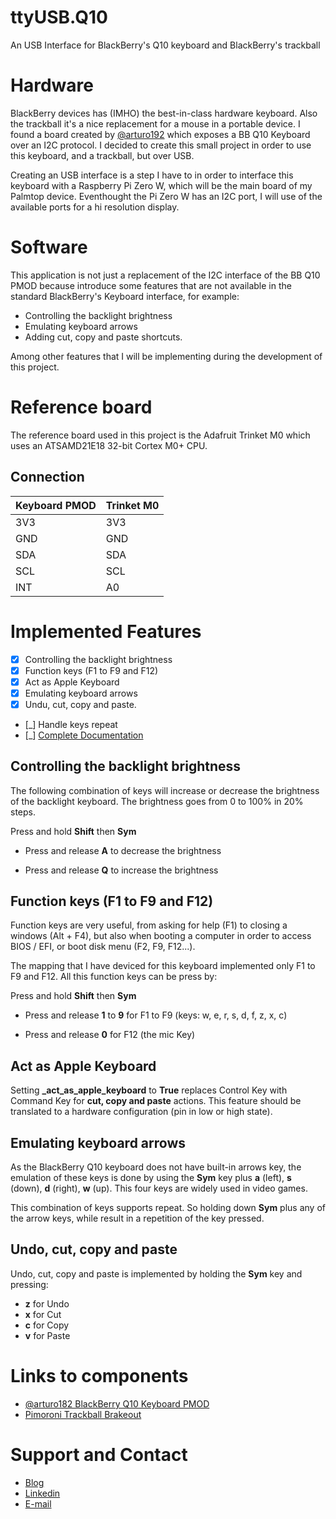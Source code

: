 # ttyUSB.Q10
An USB Interface for BlackBerry's Q10 keyboard and BlackBerry's trackball

# Hardware

BlackBerry devices has (IMHO) the best-in-class hardware keyboard. Also the trackball it's a nice replacement for a mouse in a portable device. I found a board created by [@arturo192](https://twitter.com/arturo182) which exposes a BB Q10 Keyboard over an I2C protocol. I decided to create this small project in order to use this keyboard, and a trackball, but over USB. 

Creating an USB interface is a step I have to in order to interface this keyboard with a Raspberry Pi Zero W, which will be the main board of my Palmtop device. Eventhought the Pi Zero W has an I2C port, I will use of the available ports for a hi resolution display.

# Software

This application is not just a replacement of the I2C interface of the BB Q10 PMOD because introduce some features that are not available in the standard BlackBerry's Keyboard interface, for example:

* Controlling the backlight brightness
* Emulating keyboard arrows
* Adding cut, copy and paste shortcuts.

Among other features that I will be implementing during the development of this project.

# Reference board

The reference board used in this project is the Adafruit Trinket M0 which uses an ATSAMD21E18 32-bit Cortex M0+ CPU.

## Connection

| Keyboard PMOD | Trinket M0 |
|---------------|------------|
| 3V3           | 3V3        |
| GND           | GND        |
| SDA           | SDA        |
| SCL           | SCL        |
| INT           | A0         |


# Implemented Features

- [X] Controlling the backlight brightness
- [X] Function keys (F1 to F9 and F12)
- [X] Act as Apple Keyboard
- [X] Emulating keyboard arrows
- [X] Undu, cut, copy and paste.
- [_] Handle keys repeat
- [_] [Complete Documentation](https://eaceto.github.io/ttyUSB.Q10)

## Controlling the backlight brightness

The following combination of keys will increase or decrease the brightness of the backlight keyboard. The brightness goes from 0 to 100% in 20% steps. 

Press and hold **Shift** then **Sym**

* Press and release **A** to decrease the brightness

* Press and release **Q** to increase the brightness

## Function keys (F1 to F9 and F12)

Function keys are very useful, from asking for help (F1) to closing a windows (Alt + F4), but also when booting a computer in order to access BIOS / EFI, or boot disk menu (F2, F9, F12...).

The mapping that I have deviced for this keyboard implemented only F1 to F9 and F12. All this function keys can be press by:

Press and hold **Shift** then **Sym** 

* Press and release **1** to **9** for F1 to F9 (keys: w, e, r, s, d, f, z, x, c)

* Press and release **0** for F12 (the mic Key)

## Act as Apple Keyboard

Setting **_act_as_apple_keyboard** to **True** replaces Control Key with Command Key for **cut, copy and paste** actions. This feature should be translated to a hardware configuration (pin in low or high state).

## Emulating keyboard arrows

As the BlackBerry Q10 keyboard does not have built-in arrows key, the emulation of these keys is done by using the **Sym** key plus **a** (left), **s** (down), **d** (right), **w** (up). This four keys are widely used in video games.

This combination of keys supports repeat. So holding down **Sym** plus any of the arrow keys, while result in a repetition of the key pressed.

## Undo, cut, copy and paste

Undo, cut, copy and paste is implemented by holding the **Sym** key and pressing:

* **z** for Undo
* **x** for Cut
* **c** for Copy
* **v** for Paste

# Links to components

- [@arturo182 BlackBerry Q10 Keyboard PMOD](https://www.tindie.com/products/arturo182/bb-q10-keyboard-pmod/)
- [Pimoroni Trackball Brakeout](https://shop.pimoroni.com/products/trackball-breakout)

# Support and Contact

- [Blog](https://eaceto.dev)
- [Linkedin](https://www.linkedin.com/in/ezequielaceto/)
- [E-mail](mailto:eaceto@pm.me) 
